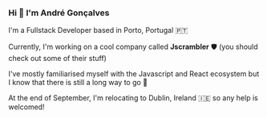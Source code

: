 ### Hi 👋 I'm **André Gonçalves**

I'm a Fullstack Developer based in Porto, Portugal 🇵🇹

Currently, I'm working on a cool company called **Jscrambler** 🛡 (you should check out some of their stuff)

I've mostly familiarised myself with the Javascript and React ecosystem but I know that there is still a long way to go 🏃

At the end of September, I'm relocating to Dublin, Ireland 🇮🇪 so any help is welcomed!
